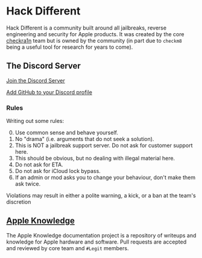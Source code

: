 # Hack Different

Hack Different is a community built around all jailbreaks, reverse engineering and security for Apple products.  It
was created by the core [checkra1n](https://checkra.in) team but is owned by the community (in part due to `checkm8`
being a useful tool for research for years to come).

## The Discord Server

[Join the Discord Server](https://discord.gg/NAxRYvysuc)

[Add GitHub to your Discord profile](LINKING)

### Rules

Writing out some rules:

0. Use common sense and behave yourself.
0. No "drama" (i.e. arguments that do not seek a solution).
0. This is NOT a jailbreak support server. Do not ask for customer support here.
0. This should be obvious, but no dealing with illegal material here.
0. Do not ask for ETA.
0. Do not ask for iCloud lock bypass.
0. If an admin or mod asks you to change your behaviour, don't make them ask twice.

Violations may result in either a polite warning, a kick, or a ban at the team's discretion

## [Apple Knowledge](https://hackdiffe.rent/apple-knowledge/)

The Apple Knowledge documentation project is a repository of writeups and knowledge for Apple hardware and software.
Pull requests are accepted and reviewed by core team and `#Legit` members.

